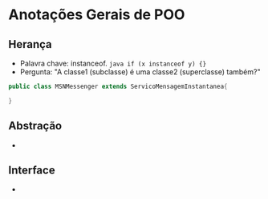 # Anotações Gerais de POO

## Herança
- Palavra chave: instanceof. ```java if (x instanceof y) {}```
- Pergunta: "A classe1 (subclasse) é uma classe2 (superclasse) também?"
```java
public class MSNMessenger extends ServicoMensagemInstantanea{

}
```

## Abstração
- 

## Interface
- 